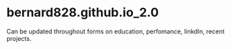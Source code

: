 # bernard828.github.io_2.0
Can be updated throughout forms on education, perfomance, linkdIn, recent projects.
